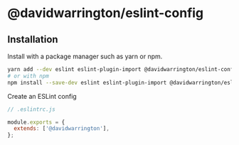 # @davidwarrington/eslint-config

## Installation

Install with a package manager such as yarn or npm.

```bash
yarn add --dev eslint eslint-plugin-import @davidwarrington/eslint-config
# or with npm
npm install --save-dev eslint eslint-plugin-import @davidwarrington/eslint-config
```

Create an ESLint config

```js
// .eslintrc.js

module.exports = {
  extends: ['@davidwarrington'],
};
```
